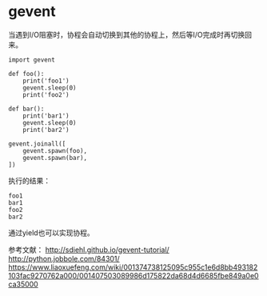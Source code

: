 # gevent



当遇到I/O阻塞时，协程会自动切换到其他的协程上，然后等I/O完成时再切换回来。
```
import gevent

def foo():
    print('foo1')
    gevent.sleep(0)
    print('foo2')

def bar():
    print('bar1')
    gevent.sleep(0)
    print('bar2')

gevent.joinall([
    gevent.spawn(foo),
    gevent.spawn(bar),
])
```
执行的结果：
```
foo1
bar1
foo2
bar2
```

通过yield也可以实现协程。

参考文献：
http://sdiehl.github.io/gevent-tutorial/
http://python.jobbole.com/84301/
https://www.liaoxuefeng.com/wiki/001374738125095c955c1e6d8bb493182103fac9270762a000/001407503089986d175822da68d4d6685fbe849a0e0ca35000